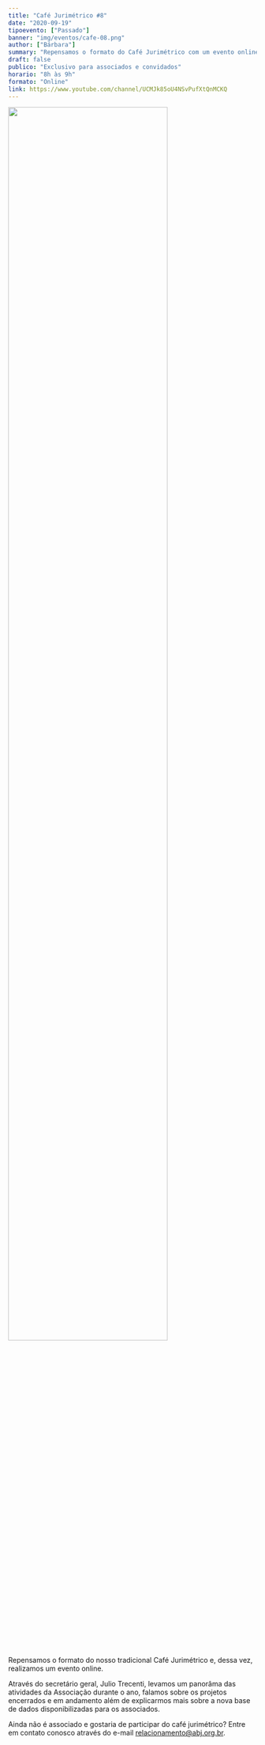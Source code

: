 ```yaml
---
title: "Café Jurimétrico #8"
date: "2020-09-19"
tipoevento: ["Passado"]
banner: "img/eventos/cafe-08.png"
author: ["Bárbara"]
summary: "Repensamos o formato do Café Jurimétrico com um evento online."
draft: false
publico: "Exclusivo para associados e convidados"
horario: "8h às 9h"
formato: "Online"
link: https://www.youtube.com/channel/UCMJk85oU4NSvPufXtQnMCKQ
---
```


<img src="/img/eventos/cafe-08.png" width="80%">

Repensamos o formato do nosso tradicional Café Jurimétrico e, dessa vez, realizamos um evento online.

Através do secretário geral, Julio Trecenti, levamos um panorâma das atividades da Associação durante o ano, falamos sobre os projetos encerrados e em andamento além de explicarmos mais sobre a nova base de dados disponibilizadas para os associados.

Ainda não é associado e gostaria de participar do café jurimétrico?
Entre em contato conosco através do e-mail [relacionamento@abj.org.br](mailto:relacionamento@abj.org.br).
